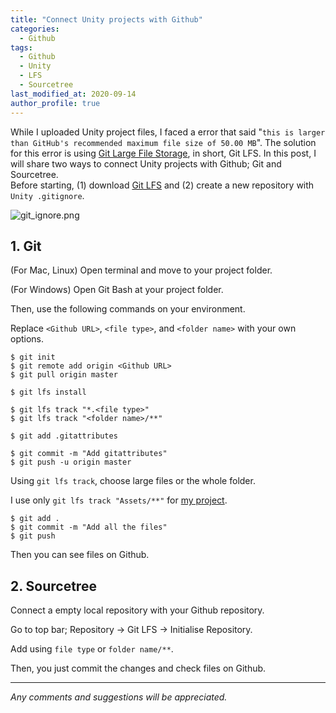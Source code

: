 ```yaml
---
title: "Connect Unity projects with Github"
categories: 
  - Github
tags:
  - Github
  - Unity
  - LFS
  - Sourcetree
last_modified_at: 2020-09-14
author_profile: true
---
```

While I uploaded Unity project files, I faced a error that said "`this is larger than GitHub's recommended maximum file size of 50.00 MB`". The solution for this error is using [Git Large File Storage](https://git-lfs.github.com/), in short, Git LFS. In this post, I will share two ways to connect Unity projects with Github; Git and Sourcetree.<br/>
Before starting, (1) download [Git LFS](https://git-lfs.github.com/) and (2) create a new repository with `Unity .gitignore`.

![git_ignore.png](https://user-images.githubusercontent.com/62553200/93023833-c017ca80-f62c-11ea-9073-2dc791c8e503.png)

## 1. Git

(For Mac, Linux) Open terminal and move to your project folder.<br/>

(For Windows) Open Git Bash at your project folder.<br/>

Then, use the following commands on your environment.<br/>

Replace `<Github URL>`, `<file type>`, and `<folder name>` with your own options.

```
$ git init
$ git remote add origin <Github URL>
$ git pull origin master
```

```
$ git lfs install

$ git lfs track "*.<file type>"
$ git lfs track "<folder name>/**"

$ git add .gitattributes

$ git commit -m "Add gitattributes"
$ git push -u origin master
```

Using `git lfs track`, choose large files or the whole folder.<br/>

I use only `git lfs track "Assets/**"` for [my project](https://github.com/tula3and/pie_planet).

```
$ git add .
$ git commit -m "Add all the files"
$ git push
```

Then you can see files on Github.

## 2. Sourcetree

Connect a empty local repository with your Github repository.<br/>

Go to top bar; Repository → Git LFS → Initialise Repository.<br/>

Add using `file type` or `folder name/**`.<br/>

Then, you just commit the changes and check files on Github.<br/>

---

*Any comments and suggestions will be appreciated.*

